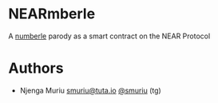 # NEARmberle

A [numberle](https://numberle.org/) parody as a smart contract on the NEAR Protocol

# Authors

- Njenga Muriu <smuriu@tuta.io> [@smuriu](https://t.me/smuriu) (tg)
